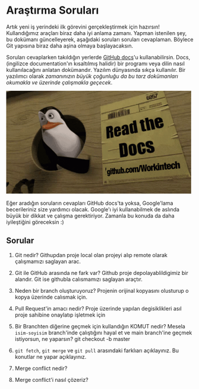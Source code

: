 # Araştırma Soruları

Artık yeni iş yerindeki ilk görevini gerçekleştirmek için hazırsın! Kullandığımız araçları biraz daha iyi anlama zamanı. Yapman istenilen şey, bu dokümanı güncelleyerek, aşağıdaki soruları soruları cevaplaman. Böylece Git yapısına biraz daha aşina olmaya başlayacaksın.

Soruları cevaplarken takıldığın yerlerde [GitHub docs](https://docs.github.com/en)'u kullanabilirsin. Docs, (ingilizce documentation'ın kısaltılmış halidir) bir programı veya dilin nasıl kullanılacağını anlatan dokümandır. Yazılım dünyasında sıkça kullanılır. Bir yazılımcı olarak _zamanınızın büyük çoğunluğu da bu tarz dokümanları okumakla ve üzerinde çalışmakla geçecek_.

![READ THE DOCS](https://github.com/Workintech/FSWeb-S1G1-Projesi-Web-Development-Projesi-icin-Git/blob/main/read-the-docs-wit.gif?raw=true)

Eğer aradığın soruların cevapları GitHub docs'ta yoksa, Google'lama becerileriniz size yardımcı olacak. Google'ı iyi kullanabilmek de aslında büyük bir dikkat ve çalışma gerektiriyor. Zamanla bu konuda da daha iyileştiğini göreceksin :)

## Sorular

1. Git nedir?
   Githupdan proje local olan projeyi alıp remote olarak çalışmamızı saglayan arac.

2. Git ile GitHub arasında ne fark var?
   Github proje depolayablildigimiz bir alandır. Git ise githubla calısmamızı saglayan araçtır.
3. Neden bir branch oluşturuyoruz?
   Projenin orijinal kopyasını olusturup o kopya üzerinde calısmak için.

4. Pull Request'in amacı nedir?
   Proje üzerinde yapılan degisiklikleri asıl proje sahibine onaylatıp işletmek için

5. Bir Branchten diğerine geçmek için kullandığın KOMUT nedir? Mesela `isim-soyisim` branch'inde çalıştığını hayal et ve main branch'ine geçmek istiyorsun, ne yaparsın?
   git checkout -b master
6. `git fetch`, `git merge` ve `git pull` arasındaki farklıarı açıklayınız. Bu konutlar ne yapar açıklayınız.

7. Merge conflict nedir?

8. Merge conflict'i nasıl çözeriz?

